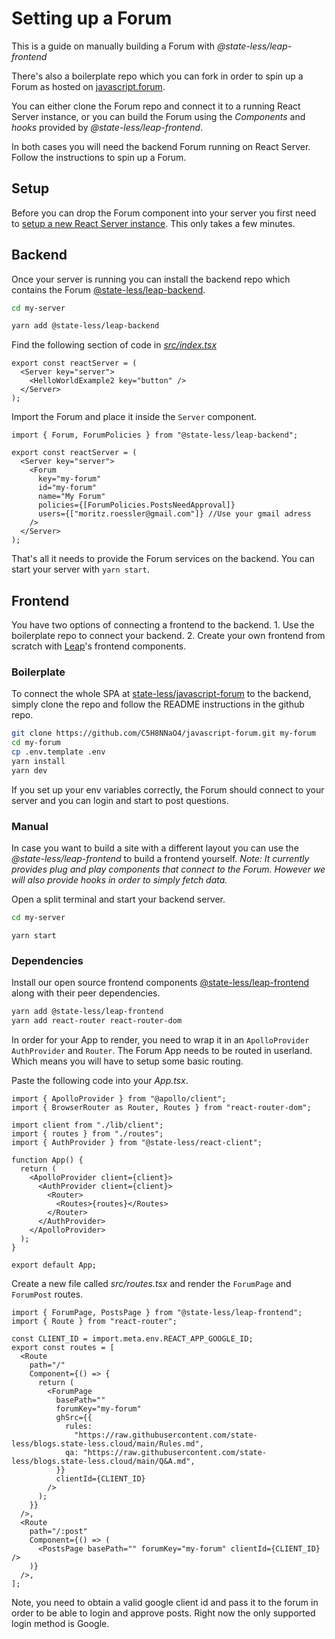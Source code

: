# Setting up a Forum

This is a guide on manually building a Forum with _@state-less/leap-frontend_

There's also a boilerplate repo which you can fork in order to spin up a Forum as hosted on [javascript.forum](https://javascript.forum).

You can either clone the Forum repo and connect it to a running React Server instance, or you can build the Forum using the _Components_ and _hooks_ provided by _@state-less/leap-frontend_.

In both cases you will need the backend Forum running on React Server. Follow the instructions to spin up a Forum.

## Setup

Before you can drop the Forum component into your server you first need to
[setup a new React Server instance](/installation). This only takes a few minutes.

## Backend

Once your server is running you can install the backend repo which contains the Forum [@state-less/leap-backend](https://npmjs.com/package/@state-less/leap-backend).

```bash
cd my-server
```

```bash
yarn add @state-less/leap-backend
```

Find the following section of code in [_src/index.tsx_](https://github.com/state-less/clean-starter/blob/e3dadbdd3ca3b3268a1158e21ffd746b027b6782/src/index.tsx#L87)

```tsx
export const reactServer = (
  <Server key="server">
    <HelloWorldExample2 key="button" />
  </Server>
);
```

Import the Forum and place it inside the `Server` component.

```tsx
import { Forum, ForumPolicies } from "@state-less/leap-backend";
```

```tsx
export const reactServer = (
  <Server key="server">
    <Forum
      key="my-forum"
      id="my-forum"
      name="My Forum"
      policies={[ForumPolicies.PostsNeedApproval]}
      users={["moritz.roessler@gmail.com"]} //Use your gmail adress
    />
  </Server>
);
```

That's all it needs to provide the Forum services on the backend.
You can start your server with `yarn start`.

## Frontend

You have two options of connecting a frontend to the backend. 1. Use the boilerplate repo to connect your backend. 2. Create your own frontend from scratch with [Leap](https://npmjs.com/package/@state-less/leap-backend)'s frontend components.

### Boilerplate

To connect the whole SPA at [state-less/javascript-forum](https://github.com/state-less/javascript-forum/) to the backend, simply clone the repo and follow the README instructions in the github repo.

```bash
git clone https://github.com/C5H8NNaO4/javascript-forum.git my-forum
cd my-forum
cp .env.template .env
yarn install
yarn dev
```

If you set up your env variables correctly, the Forum should connect to your server and you can login and start to post questions.

### Manual

In case you want to build a site with a different layout you can use the _@state-less/leap-frontend_ to build a frontend yourself. _Note: It currently provides plug and play components that connect to the Forum. However we will also provide hooks in order to simply fetch data._

Open a split terminal and start your backend server.

```bash
cd my-server
```

```
yarn start
```

### Dependencies

Install our open source frontend components [@state-less/leap-frontend](https://npmjs.com/package/@state-less/leap-frontend) along with their peer dependencies.

```bash
yarn add @state-less/leap-frontend
yarn add react-router react-router-dom
```

In order for your App to render, you need to wrap it in an `ApolloProvider` `AuthProvider` and `Router`.
The Forum App needs to be routed in userland. Which means you will have to setup some basic routing.

Paste the following code into your _App.tsx_.

```tsx
import { ApolloProvider } from "@apollo/client";
import { BrowserRouter as Router, Routes } from "react-router-dom";

import client from "./lib/client";
import { routes } from "./routes";
import { AuthProvider } from "@state-less/react-client";

function App() {
  return (
    <ApolloProvider client={client}>
      <AuthProvider client={client}>
        <Router>
          <Routes>{routes}</Routes>
        </Router>
      </AuthProvider>
    </ApolloProvider>
  );
}

export default App;
```

Create a new file called _src/routes.tsx_ and render the `ForumPage` and `ForumPost` routes.

```tsx
import { ForumPage, PostsPage } from "@state-less/leap-frontend";
import { Route } from "react-router";

const CLIENT_ID = import.meta.env.REACT_APP_GOOGLE_ID;
export const routes = [
  <Route
    path="/"
    Component={() => {
      return (
        <ForumPage
          basePath=""
          forumKey="my-forum"
          ghSrc={{
            rules:
              "https://raw.githubusercontent.com/state-less/blogs.state-less.cloud/main/Rules.md",
            qa: "https://raw.githubusercontent.com/state-less/blogs.state-less.cloud/main/Q&A.md",
          }}
          clientId={CLIENT_ID}
        />
      );
    }}
  />,
  <Route
    path="/:post"
    Component={() => (
      <PostsPage basePath="" forumKey="my-forum" clientId={CLIENT_ID} />
    )}
  />,
];
```

Note, you need to obtain a valid google client id and pass it to the forum in order to be able to login and approve posts. Right now the only supported login method is Google.
